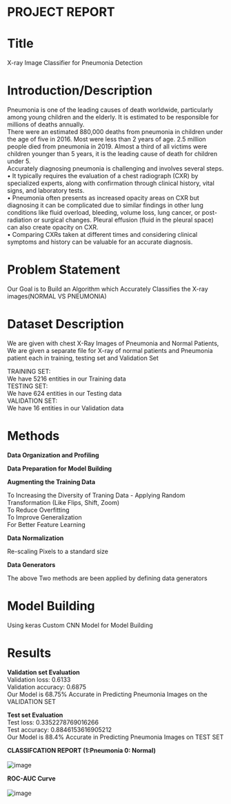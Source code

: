 # PROJECT REPORT 
# Title
X-ray Image Classifier for Pneumonia Detection
# Introduction/Description 
Pneumonia is one of the leading causes of death worldwide, particularly among young children and the elderly. It is estimated to be responsible for millions of deaths annually.<br>
There were an estimated 880,000 deaths from pneumonia in children under the age of five in 2016. Most were less than 2 years of age.
2.5 million people died from pneumonia in 2019. Almost a third of all victims were children younger than 5 years, it is the leading cause of death for children under 5.<br>
Accurately diagnosing pneumonia is challenging and involves several steps.<br>
•	It typically requires the evaluation of a chest radiograph (CXR) by specialized experts, along with confirmation through clinical history, vital signs, and laboratory tests.<br>
•	Pneumonia often presents as increased opacity areas on CXR but diagnosing it can be complicated due to similar findings in other lung conditions like fluid overload, bleeding, volume loss, lung cancer, or post-radiation or surgical changes. Pleural effusion (fluid in the pleural space) can also create opacity on CXR. <br>
•	Comparing CXRs taken at different times and considering clinical symptoms and history can be valuable for an accurate diagnosis. 

# Problem Statement 
Our Goal is to Build an Algorithm which Accurately Classifies the X-ray images(NORMAL VS PNEUMONIA)

# Dataset Description
We are given with chest X-Ray Images of Pneumonia and Normal Patients,<br>
We are given a separate file for X-ray of normal patients and Pneumonia patient each in training, testing set and Validation Set <br>

TRAINING SET:<br>
We have 5216 entities in our Training data<br>
TESTING SET:<br>
We have 624 entities in our Testing data<br>
VALIDATION SET:<br>
We have 16 entities in our Validation data<br>

# Methods
**Data Organization and Profiling** <br>

**Data Preparation for Model Building** <br>

**Augmenting the Training Data**<br>

To Increasing the Diversity of Traning Data - Applying Random Transformation (Like Flips, Shift, Zoom)<br>
To Reduce Overfitting<br>
To Improve Generalization<br>
For Better Feature Learning<br>

**Data Normalization**<br>

Re-scaling Pixels to a standard size <br>

**Data Generators**<br>

The above Two methods are been applied by defining data generators <br>

# Model Building

Using keras Custom CNN Model for Model Building <br>

# Results

**Validation set Evaluation**	<br>
Validation loss: 0.6133 <br>
Validation accuracy: 0.6875 <br>
Our Model is 68.75% Accurate in Predicting Pneumonia Images on the VALIDATION SET <br>

**Test set Evaluation**	<br>
Test loss: 0.3352278769016266 <br>
Test accuracy: 0.8846153616905212 <br>
Our Model is 88.4% Accurate in Predicting Pneumonia Images on TEST SET

**CLASSIFCATION REPORT (1:Pneumonia 0: Normal)** <br>
<br>
![image](https://github.com/princed145/Pneumonia-detection-tool-/assets/63622088/6f6a6474-b97f-424e-af41-8a18cfb2a2ac)

**ROC-AUC Curve** <br>
<br>
![image](https://github.com/princed145/Pneumonia-detection-tool-/assets/63622088/30a83c2a-d9e3-43a3-ac2d-46450fe03591)


